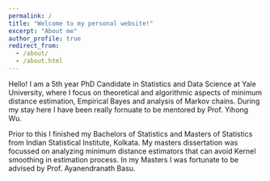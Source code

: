 ```yaml
---
permalink: /
title: "Welcome to my personal website!"
excerpt: "About me"
author_profile: true
redirect_from: 
  - /about/
  - /about.html
---
```


Hello! I am a 5th year PhD Candidate in Statistics and Data Science at Yale University, where I focus on theoretical and algorithmic aspects of minimum distance estimation, Empirical Bayes and analysis of Markov chains. During my stay here I have been really fornuate to be mentored by Prof. Yihong Wu. 

Prior to this I finished my Bachelors of Statistics and Masters of Statistics from Indian Statistical Institute, Kolkata. My masters dissertation was focussed on analyzing minimum distance estimators that can avoid Kernel smoothing in estimation process. In my Masters I was fortunate to be advised by Prof. Ayanendranath Basu.

